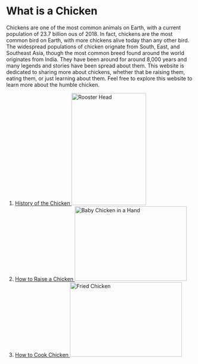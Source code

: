 <html>
<body>
    <h1> What is a Chicken </h1>
    <p> Chickens are one of the most common animals on Earth, with a current population of 23.7 billion ous of 2018. In fact, chickens are the most common bird on Earth, with more chickens alive today than any other bird. The widespread populations of chicken orignate from South, East, and Southeast Asia, though the most common breed found around the world originates from India. They have been around for around 8,000 years and many legends and stories have been spread about them. This website is dedicated to sharing more about chickens, whether that be raising them, eating them, or just learning about them. Feel free to explore this website to learn more about the humble chicken. </p>
    <ol>
      <li> <a href="./History.html"> History of the Chicken </a>  <img src="https://images.unsplash.com/photo-1578051696754-4652a8f67882?ixlib=rb-4.0.3&ixid=M3wxMjA3fDB8MHxwaG90by1wYWdlfHx8fGVufDB8fHx8fA%3D%3D&auto=format&fit=crop&w=1852&q=80" alt="Rooster Head" width=200 height=300></li>
        <li> <a href="./Raising.html"> How to Raise a Chicken </a>  <img src="https://images.unsplash.com/photo-1615828277068-3897b6b58673?ixlib=rb-4.0.3&ixid=M3wxMjA3fDB8MHxwaG90by1wYWdlfHx8fGVufDB8fHx8fA%3D%3D&auto=format&fit=crop&w=1770&q=80" alt="Baby Chicken in a Hand" width=300 height=200></li>
        <li> <a href="./Food.html"> How to Cook Chicken </a>     <img src="https://images.unsplash.com/photo-1626082927389-6cd097cdc6ec?ixlib=rb-4.0.3&ixid=M3wxMjA3fDB8MHxwaG90by1wYWdlfHx8fGVufDB8fHx8fA%3D%3D&auto=format&fit=crop&w=1770&q=80" alt="Fried Chicken" width=300 height=200></li>
    </ol>
</body>
</html>
